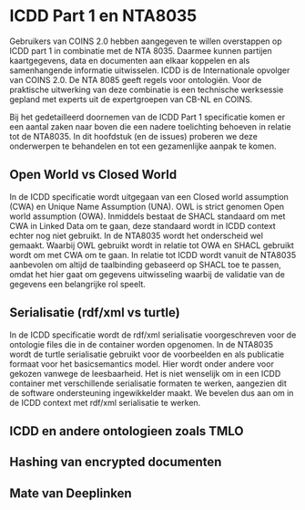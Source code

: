 # <a>ICDD</a> Part 1 en NTA8035

Gebruikers van COINS 2.0 hebben aangegeven te willen overstappen op <a>ICDD</a> part 1 in combinatie met de NTA 8035. Daarmee kunnen partijen kaartgegevens, data en documenten aan elkaar koppelen en als samenhangende informatie uitwisselen. <a>ICDD</a> is de Internationale opvolger van COINS 2.0. De NTA 8085 geeft regels voor ontologiën. Voor de praktische uitwerking van deze combinatie is een technische werksessie gepland met experts uit de expertgroepen van CB-NL en COINS.


Bij het gedetailleerd doornemen van de <a>ICDD</a> Part 1 specificatie komen er een aantal zaken naar boven die een nadere toelichting behoeven in relatie tot de NTA8035. In dit hoofdstuk (en de issues) proberen we deze onderwerpen te behandelen en tot een gezamenlijke aanpak te komen.

## Open World vs Closed World

In de <a>ICDD</a> specificatie wordt uitgegaan van een <a>Closed world assumption (CWA)</a> en <a>Unique Name Assumption (UNA)</a>. <a>OWL</a> is strict genomen <a>Open world assumption (OWA)</a>. Inmiddels bestaat de <a>SHACL</a> standaard om met CWA in Linked Data om te gaan, deze standaard wordt in <a>ICDD</a> context echter nog niet gebruikt. In de NTA8035 wordt het onderscheid wel gemaakt. Waarbij <a>OWL</a> gebruikt wordt in relatie tot OWA en <a>SHACL</a> gebruikt wordt om met CWA om te gaan. In relatie tot <a>ICDD</a> wordt vanuit de NTA8035 aanbevolen om altijd de taalbinding gebaseerd op <a>SHACL</a> toe te passen, omdat het hier gaat om gegevens uitwisseling waarbij de validatie van de gegevens een belangrijke rol speelt.

## Serialisatie (rdf/xml vs turtle)

In de <a>ICDD</a> specificatie wordt de rdf/xml serialisatie voorgeschreven voor de ontologie files die in de container worden opgenomen.
In de NTA8035 wordt de turtle serialisatie gebruikt voor de voorbeelden en als publicatie formaat voor het basicsemantics model. Hier wordt onder andere voor gekozen vanwege de leesbaarheid. Het is niet wenselijk om in een <a>ICDD</a> container met verschillende serialisatie formaten te werken, aangezien dit de software ondersteuning ingewikkelder maakt. We bevelen dus aan om in de <a>ICDD</a> context met rdf/xml serialisatie te werken.

## <a>ICDD</a> en andere ontologieen zoals TMLO

## Hashing van encrypted documenten

## Mate van Deeplinken
